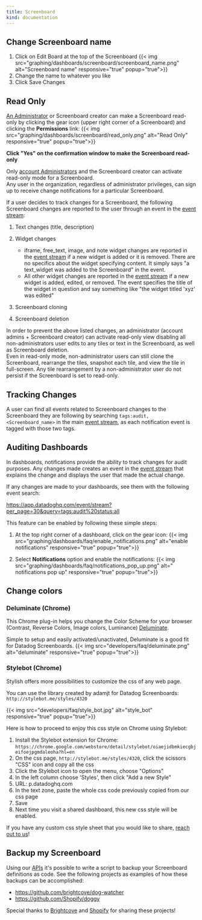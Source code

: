 ```yaml
---
title: Screenboard
kind: documentation
---
```


## Change Screenboard name 

1. Click on Edit Board at the top of the Screenboard
    {{< img src="graphing/dashboards/screenboard/screenboard_name.png" alt="Screenboard name" responsive="true" popup="true">}}
2. Change the name to whatever you like
3. Click Save Changes

## Read Only

[An Administrator](/account_management/team/#datadog-user-roles) or Screenboard creator can make a Screenboard read-only by clicking the gear icon (upper right corner of a Screenboard) and clicking the **Permissions** link:
{{< img src="graphing/dashboards/screenboard/read_only.png" alt="Read Only" responsive="true" popup="true">}}

**Click "Yes" on the confirmation window to make the Screenboard read-only**

Only [account Administrators](/account_management/team/#datadog-user-roles) and the Screenboard creator can activate read-only mode for a Screenboard.  
Any user in the organization, regardless of administrator privileges, can sign up to receive change notifications for a particular Screenboard.

If a user decides to track changes for a Screenboard, the following Screenboard changes are reported to the user through an event in the [event stream](/graphing/event_stream/):

1. Text changes (title, description)

2. Widget changes
    - iframe, free_text, image, and note widget changes are reported in the [event stream](/graphing/event_stream/) if a new widget is added or it is removed. There are no specifics about the widget specifying content. It simply says "a text_widget was added to the Screenboard" in the event.
    - All other widget changes are reported in the [event stream](/graphing/event_stream/) if a new widget is added, edited, or removed. The event specifies the title of the widget in question and say something like "the widget titled 'xyz' was edited"
3. Screenboard cloning

4. Screenboard deletion

In order to prevent the above listed changes, an administrator (account admins + Screenboard creator) can activate read-only view disabling all non-administrators user edits to any tiles or text in the Screenboard, as well as Screenboard deletion.  
Even in read-only mode, non-administrator users can still clone the Screenboard, rearrange the tiles, snapshot each tile, and view the tile in full-screen. Any tile rearrangement by a non-administrator user do not persist if the Screenboard is set to read-only.

## Tracking Changes
A user can find all events related to Screenboard changes to the Screenboard they are following by searching `tags:audit, <Screenboard_name>` in the main [event stream](/graphing/event_stream/), as each notification event is tagged with those two tags.

## Auditing Dashboards

In dashboards, notifications provide the ability to track changes for audit purposes. Any changes made creates an event in the [event stream](/graphing/event_stream/) that explains the change and displays the user that made the actual change.

If any changes are made to your dashboards, see them with the following event search:

https://app.datadoghq.com/event/stream?per_page=30&query=tags:audit%20status:all

This feature can be enabled by following these simple steps:

1. At the top right corner of a dashboard, click on the gear icon:
    {{< img src="graphing/dashboards/faq/enable_notifications.png" alt="enable notifications" responsive="true" popup="true">}}

2. Select **Notifications** option and enable the notifications:
    {{< img src="graphing/dashboards/faq/notifications_pop_up.png" alt=" notifications pop up" responsive="true" popup="true">}}

## Change colors

### Deluminate (Chrome)

This Chrome plug-in helps you change the Color Scheme for your browser (Contrast, Reverse Colors, Image colors, Luminance) [Deluminate](https://chrome.google.com/webstore/detail/deluminate/iebboopaeangfpceklajfohhbpkkfiaa?hl=en-US).

Simple to setup and easily activated/unactivated, Deluminate is a good fit for Datadog Screenboards.
{{< img src="developers/faq/deluminate.png" alt="deluminate" responsive="true" popup="true">}}

### Stylebot (Chrome)

Stylish offers more possibilities to customize the css of any web page.

You can use the library created by adamjt for Datadog Screenboards: `http://stylebot.me/styles/4320`

{{< img src="developers/faq/style_bot.jpg" alt="style_bot" responsive="true" popup="true">}}

Here is how to proceed to enjoy this css style on Chrome using Stylebot:

1. Install the Stylebot extension for Chrome: `https://chrome.google.com/webstore/detail/stylebot/oiaejidbmkiecgbjeifoejpgmdaleoha?hl=en`
2. On the css page, `http://stylebot.me/styles/4320`, click the scissors "CSS" icon and copy all the css
3. Click the Stylebot icon to open the menu, choose "Options"
4. In the left column choose 'Styles', then click "Add a new Style"
5. URL: p.datadoghq.com
6. In the text zone, paste the whole css code previously copied from our css page
7. Save
8. Next time you visit a shared dashboard, this new css style will be enabled.

If you have any custom css style sheet that you would like to share, [reach out to us](/help)!

## Backup my Screenboard

Using our [APIs](/api) it's possible to write a script to backup your Screenboard definitions as code. See the following projects as examples of how these backups can be accomplished:

* https://github.com/brightcove/dog-watcher
* https://github.com/Shopify/doggy

Special thanks to [Brightcove](https://www.brightcove.com/) and [Shopify](https://www.shopify.com/) for sharing these projects!